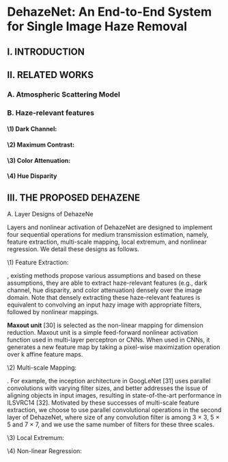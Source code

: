 # DehazeNet: An End-to-End System for Single Image Haze Removal



## I. INTRODUCTION



## II. RELATED WORKS

### A. Atmospheric Scattering Model



### B. Haze-relevant features

#### \1) Dark Channel:

#### \2) Maximum Contrast:

#### \3) Color Attenuation:

#### \4) Hue Disparity



## III. THE PROPOSED DEHAZENE

A. Layer Designs of DehazeNe



Layers and nonlinear activation of DehazeNet are designed to implement four sequential operations for medium transmission estimation, namely, feature extraction, multi-scale mapping, local extremum, and nonlinear regression. We detail these designs as follows.

\1) Feature Extraction:

, existing methods propose various assumptions and based on these assumptions, they are able to extract haze-relevant features (e.g., dark channel, hue disparity, and color attenuation) densely over the image domain. Note that densely extracting these haze-relevant features is equivalent to convolving an input hazy image with appropriate filters, followed by nonlinear mappings.

 **Maxout unit** [30] is selected as the non-linear mapping for dimension reduction. Maxout unit is a simple feed-forward nonlinear activation function used in multi-layer perceptron or CNNs. When used in CNNs, it generates a new feature map by taking a pixel-wise maximization operation over k affine feature maps.







\2) Multi-scale Mapping:

. For example, the inception architecture in GoogLeNet [31] uses parallel convolutions with varying filter sizes, and better addresses the issue of aligning objects in input images, resulting in state-of-the-art performance in ILSVRC14 [32]. Motivated by these successes of multi-scale feature extraction, we choose to use parallel convolutional operations in the second layer of DehazeNet, where size of any convolution filter is among 3 × 3, 5 × 5 and 7 × 7, and we use the same number of filters for these three scales. 





\3) Local Extremum:



\4) Non-linear Regression: 

















